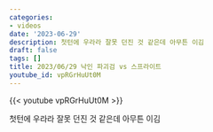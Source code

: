 ```yaml
---
categories:
- videos
date: '2023-06-29'
description: 첫턴에 우라라 잘못 던진 것 같은데 아무튼 이김
draft: false
tags: []
title: 2023/06/29 낙인 파괴검 vs 스프라이트
youtube_id: vpRGrHuUt0M
---
```



{{< youtube vpRGrHuUt0M >}}

첫턴에 우라라 잘못 던진 것 같은데 아무튼 이김